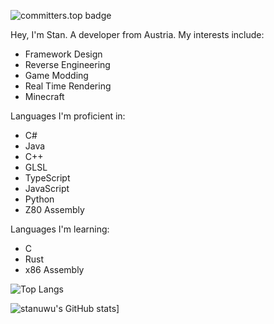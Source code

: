 ![committers.top badge](https://user-badge.committers.top/austria/stanuwu.svg)

Hey, I'm Stan. A developer from Austria.
My interests include:
- Framework Design
- Reverse Engineering
- Game Modding
- Real Time Rendering
- Minecraft

Languages I'm proficient in:
- C#
- Java
- C++
- GLSL
- TypeScript
- JavaScript
- Python
- Z80 Assembly

Languages I'm learning:
- C
- Rust
- x86 Assembly

![Top Langs](https://github-readme-stats.vercel.app/api/top-langs/?username=stanuwu)

![stanuwu's GitHub stats](https://github-readme-stats.vercel.app/api?username=stanuwu)]
